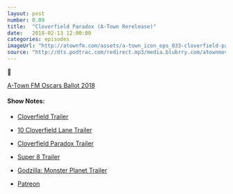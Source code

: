 ```yaml
---
layout: post
number: 0.09
title:  "Cloverfield Paradox (A-Town Rerelease)"
date:   2018-02-13 12:00:00
categories: episodes
imageUrl: "http://atownfm.com/assets/a-town_icon_eps_033-cloverfield-paradox.jpg"
source: "http://dts.podtrac.com/redirect.mp3/media.blubrry.com/atownmovies/podcast.atownmovies.com/audio/A-Town_033_cloverfield-paradox.mp3"
---
```


🐙

<!-- excerpt-end -->

[A-Town FM Oscars Ballot 2018](https://goo.gl/forms/lXJiNfkdAK9UeH5Q2)

#### Show Notes:
- [Cloverfield Trailer](https://www.youtube.com/watch?v=M1XEriXzNik)
- [10 Cloverfield Lane Trailer](https://www.youtube.com/watch?v=yQy-ANhnUpE)
- [Cloverfield Paradox Trailer](https://www.youtube.com/watch?v=8brYvhEg5Aw)
- [Super 8 Trailer](https://www.youtube.com/watch?v=kS1YzQA_K6c)
- [Godzilla: Monster Planet Trailer](https://www.youtube.com/watch?v=jn2v_FU_qQg)

- [Patreon](https://www.patreon.com/atownfm)